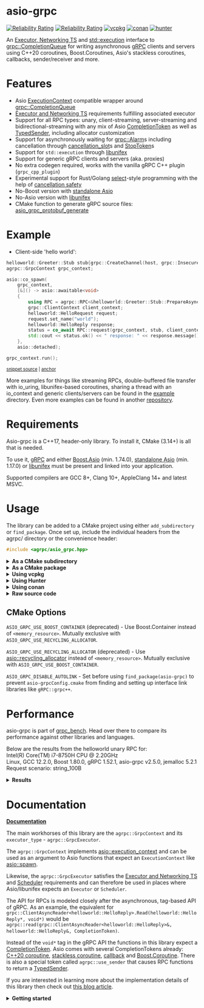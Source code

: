 # asio-grpc

[![Reliability Rating](https://sonarcloud.io/api/project_badges/measure?project=Tradias_asio-grpc&metric=reliability_rating)](https://sonarcloud.io/dashboard?id=Tradias_asio-grpc) [![Reliability Rating](https://sonarcloud.io/api/project_badges/measure?project=Tradias_asio-grpc&metric=coverage)](https://sonarcloud.io/dashboard?id=Tradias_asio-grpc) [![vcpkg](https://repology.org/badge/version-for-repo/vcpkg/asio-grpc.svg?header=vcpkg)](https://repology.org/project/asio-grpc/versions) [![conan](https://repology.org/badge/version-for-repo/conancenter/asio-grpc.svg?header=conan)](https://repology.org/project/asio-grpc/versions) [![hunter](https://img.shields.io/badge/hunter-asio_grpc-green.svg)](https://hunter.readthedocs.io/en/latest/packages/pkg/asio-grpc.html)

An [Executor, Networking TS](https://www.boost.org/doc/libs/1_81_0/doc/html/boost_asio/reference/Executor1.html#boost_asio.reference.Executor1.standard_executors) and [std::execution](http://wg21.link/p2300) interface to [grpc::CompletionQueue](https://grpc.github.io/grpc/cpp/classgrpc_1_1_completion_queue.html) for writing asynchronous [gRPC](https://grpc.io/) clients and servers using C++20 coroutines, Boost.Coroutines, Asio's stackless coroutines, callbacks, sender/receiver and more.

# Features

* Asio [ExecutionContext](https://www.boost.org/doc/libs/1_81_0/doc/html/boost_asio/reference/ExecutionContext.html) compatible wrapper around [grpc::CompletionQueue](https://grpc.github.io/grpc/cpp/classgrpc_1_1_completion_queue.html)
* [Executor and Networking TS](https://www.boost.org/doc/libs/1_81_0/doc/html/boost_asio/reference/Executor1.html#boost_asio.reference.Executor1.standard_executors) requirements fulfilling associated executor
* Support for all RPC types: unary, client-streaming, server-streaming and bidirectional-streaming with any mix of Asio [CompletionToken](https://www.boost.org/doc/libs/1_81_0/doc/html/boost_asio/reference/asynchronous_operations.html#boost_asio.reference.asynchronous_operations.completion_tokens_and_handlers) as well as [TypedSender](https://github.com/facebookexperimental/libunifex/blob/main/doc/concepts.md#typedsender-concept), including allocator customization
* Support for asynchronously waiting for [grpc::Alarm](https://grpc.github.io/grpc/cpp/classgrpc_1_1_alarm.html)s including cancellation through [cancellation_slot](https://www.boost.org/doc/libs/1_81_0/doc/html/boost_asio/reference/cancellation_slot.html)s and [StopToken](https://github.com/facebookexperimental/libunifex/blob/main/doc/concepts.md#stoptoken-concept)s
* Support for `std::execution` through [libunifex](https://github.com/facebookexperimental/libunifex)
* Support for generic gRPC clients and servers (aka. proxies)
* No extra codegen required, works with the vanilla gRPC C++ plugin (`grpc_cpp_plugin`)
* Experimental support for Rust/Golang [select](https://go.dev/ref/spec#Select_statements)-style programming with the help of [cancellation safety](https://tradias.github.io/asio-grpc/classagrpc_1_1_basic_grpc_stream.html)
* No-Boost version with [standalone Asio](https://github.com/chriskohlhoff/asio)
* No-Asio version with [libunifex](https://github.com/facebookexperimental/libunifex)
* CMake function to generate gRPC source files: [asio_grpc_protobuf_generate](/cmake/AsioGrpcProtobufGenerator.cmake)

# Example

* Client-side 'hello world':

<!-- snippet: client-side-helloworld -->
<a id='snippet-client-side-helloworld'></a>
```cpp
helloworld::Greeter::Stub stub{grpc::CreateChannel(host, grpc::InsecureChannelCredentials())};
agrpc::GrpcContext grpc_context;

asio::co_spawn(
    grpc_context,
    [&]() -> asio::awaitable<void>
    {
        using RPC = agrpc::RPC<&helloworld::Greeter::Stub::PrepareAsyncSayHello>;
        grpc::ClientContext client_context;
        helloworld::HelloRequest request;
        request.set_name("world");
        helloworld::HelloReply response;
        status = co_await RPC::request(grpc_context, stub, client_context, request, response, asio::use_awaitable);
        std::cout << status.ok() << " response: " << response.message() << std::endl;
    },
    asio::detached);

grpc_context.run();
```
<sup><a href='/example/hello-world-client.cpp#L33-L52' title='Snippet source file'>snippet source</a> | <a href='#snippet-client-side-helloworld' title='Start of snippet'>anchor</a></sup>
<!-- endSnippet -->

More examples for things like streaming RPCs, double-buffered file transfer with io_uring, libunifex-based coroutines, sharing a thread with an io_context and generic clients/servers can be found in the [example](/example) directory. Even more examples can be found in another [repository](https://github.com/Tradias/example-vcpkg-grpc#branches).

# Requirements

Asio-grpc is a C++17, header-only library. To install it, CMake (3.14+) is all that is needed.

To use it, [gRPC](https://grpc.io/) and either [Boost.Asio](https://www.boost.org/doc/libs/1_81_0/doc/html/boost_asio.html) (min. 1.74.0), [standalone Asio](https://github.com/chriskohlhoff/asio) (min. 1.17.0) or [libunifex](https://github.com/facebookexperimental/libunifex) must be present and linked into your application.

Supported compilers are GCC 8+, Clang 10+, AppleClang 14+ and latest MSVC.

# Usage

The library can be added to a CMake project using either `add_subdirectory` or `find_package`. Once set up, include the individual headers from the agrpc/ directory or the convenience header:

```cpp
#include <agrpc/asio_grpc.hpp>
```

<details><summary><b>As a CMake subdirectory</b></summary>
<p>

Clone the repository into a subdirectory of your CMake project. Then add it and link it to your target.

Using [Boost.Asio](https://www.boost.org/doc/libs/1_81_0/doc/html/boost_asio.html):

```cmake
add_subdirectory(/path/to/asio-grpc)
target_link_libraries(your_app PUBLIC asio-grpc::asio-grpc)

# Also link with the equivalents of gRPC::grpc++_unsecure, Boost::headers and
# Boost::container (if ASIO_GRPC_USE_BOOST_CONTAINER has been set)
```

Or using [standalone Asio](https://github.com/chriskohlhoff/asio):

```cmake
add_subdirectory(/path/to/asio-grpc)
target_link_libraries(your_app PUBLIC asio-grpc::asio-grpc-standalone-asio)

# Also link with the equivalents of gRPC::grpc++_unsecure, asio::asio and
# Boost::container (if ASIO_GRPC_USE_BOOST_CONTAINER has been set)
```

Or using [libunifex](https://github.com/facebookexperimental/libunifex):

```cmake
add_subdirectory(/path/to/asio-grpc)
target_link_libraries(your_app PUBLIC asio-grpc::asio-grpc-unifex)

# Also link with the equivalents of gRPC::grpc++_unsecure, unifex::unifex and
# Boost::container (if ASIO_GRPC_USE_BOOST_CONTAINER has been set)
```

Set [optional options](#cmake-options) before calling `add_subdirectory`. Example:

```cmake
set(ASIO_GRPC_USE_BOOST_CONTAINER on)
add_subdirectory(/path/to/asio-grpc)
```

</p>
</details>

<details><summary><b>As a CMake package</b></summary>
<p>

Clone the repository and install it. Append any [optional options](#cmake-options) like `-DASIO_GRPC_USE_BOOST_CONTAINER=on` to the cmake configure call.

```shell
cmake -B build -DCMAKE_INSTALL_PREFIX=/desired/installation/directory .
cmake --build build --target install
```

Locate it and link it to your target.

Using [Boost.Asio](https://www.boost.org/doc/libs/1_81_0/doc/html/boost_asio.html):

```cmake
# Make sure CMAKE_PREFIX_PATH contains /desired/installation/directory
find_package(asio-grpc)
target_link_libraries(your_app PUBLIC asio-grpc::asio-grpc)
```

Or using [standalone Asio](https://github.com/chriskohlhoff/asio):

```cmake
# Make sure CMAKE_PREFIX_PATH contains /desired/installation/directory
find_package(asio-grpc)
target_link_libraries(your_app PUBLIC asio-grpc::asio-grpc-standalone-asio)
```

Or using [libunifex](https://github.com/facebookexperimental/libunifex):

```cmake
# Make sure CMAKE_PREFIX_PATH contains /desired/installation/directory
find_package(asio-grpc)
target_link_libraries(your_app PUBLIC asio-grpc::asio-grpc-unifex)
```

</p>
</details>

<details><summary><b>Using vcpkg</b></summary>
<p>

Add [asio-grpc](https://github.com/microsoft/vcpkg/blob/master/ports/asio-grpc/vcpkg.json) to the dependencies inside your `vcpkg.json`: 

```
{
    "name": "your_app",
    "version": "0.1.0",
    "dependencies": [
        "asio-grpc",
        // To use the Boost.Asio backend add
        // "boost-asio",
        // To use the standalone Asio backend add
        // "asio",
        // To use the libunifex backend add
        // "libunifex"
    ]
}
```

Locate asio-grpc and link it to your target in your `CMakeLists.txt`:

```cmake
find_package(asio-grpc)
# Using the Boost.Asio backend
target_link_libraries(your_app PUBLIC asio-grpc::asio-grpc)
# Or use the standalone Asio backend
#target_link_libraries(your_app PUBLIC asio-grpc::asio-grpc-standalone-asio)
# Or use the libunifex backend
#target_link_libraries(your_app PUBLIC asio-grpc::asio-grpc-unifex)
```

### Available features

`boost-container` (deprecated) - Use Boost.Container instead of `<memory_resource>`.

See [selecting-library-features](https://vcpkg.io/en/docs/users/selecting-library-features.html) to learn how to select features with vcpkg.

</p>
</details>

<details><summary><b>Using Hunter</b></summary>
<p>

See asio-grpc's documentation on the Hunter website: [https://hunter.readthedocs.io/en/latest/packages/pkg/asio-grpc.html](https://hunter.readthedocs.io/en/latest/packages/pkg/asio-grpc.html).

</p>
</details>

<details><summary><b>Using conan</b></summary>
<p>

Please refer to the conan documentation on how to [use packages](https://docs.conan.io/en/latest/using_packages.html). The recipe in conan-center is called [asio-grpc/2.4.0](https://conan.io/center/asio-grpc).   
If you are using conan's CMake generator then link with `asio-grpc::asio-grpc` independent of the backend that you choose:

```cmake
find_package(asio-grpc)
target_link_libraries(your_app PUBLIC asio-grpc::asio-grpc)
```

### Available options

`backend` - One of "boost" for Boost.Asio, "asio" for standalone Asio or "unifex" for libunifex.

`local_allocator` (deprecated) - One of "memory_resource" for `<memory_resource>`, "boost_container" for Boost.Container, "recycling_allocator" for [asio::recycling_allocator](https://think-async.com/Asio/asio-1.24.0/doc/asio/reference/recycling_allocator.html).

</p>
</details>

<details><summary><b>Raw source code</b></summary>
<p>

This type of usage is unsupported. Future versions of asio-grpc might break it without notice.

Copy the contents of the `src/` directory into your project and add it to your project's include directories. Depending on your desired backend: Boost.Asio, 
standalone Asio or libunifex, set the preprocessor definitions `AGRPC_BOOST_ASIO`, `AGRPC_STANDALONE_ASIO` or `AGRPC_UNIFEX` respectively. Also make sure that 
the backend's header files and libraries can be found correctly.

</p>
</details>

## CMake Options

`ASIO_GRPC_USE_BOOST_CONTAINER` (deprecated) - Use Boost.Container instead of `<memory_resource>`. Mutually exclusive with `ASIO_GRPC_USE_RECYCLING_ALLOCATOR`.

`ASIO_GRPC_USE_RECYCLING_ALLOCATOR` (deprecated) - Use [asio::recycling_allocator](https://think-async.com/Asio/asio-1.24.0/doc/asio/reference/recycling_allocator.html) instead of `<memory_resource>`. Mutually exclusive with `ASIO_GRPC_USE_BOOST_CONTAINER`.

`ASIO_GRPC_DISABLE_AUTOLINK` - Set before using `find_package(asio-grpc)` to prevent `asio-grpcConfig.cmake` from finding and setting up interface link libraries like `gRPC::grpc++`.

# Performance

asio-grpc is part of [grpc_bench](https://github.com/Tradias/grpc_bench). Head over there to compare its performance against other libraries and languages.

Below are the results from the helloworld unary RPC for:   
Intel(R) Core(TM) i7-8750H CPU @ 2.20GHz   
Linux, GCC 12.2.0, Boost 1.80.0, gRPC 1.52.1, asio-grpc v2.5.0, jemalloc 5.2.1   
Request scenario: string_100B

<details><summary><b>Results</b></summary>
<p>

### 1 CPU server

| name                        |   req/s |   avg. latency |        90 % in |        95 % in |        99 % in | avg. cpu |   avg. memory |
|-----------------------------|--------:|---------------:|---------------:|---------------:|---------------:|---------:|--------------:|
| rust_thruster_mt            |   48796 |       20.19 ms |        9.42 ms |       12.11 ms |      516.23 ms |  104.51% |     12.06 MiB |
| rust_tonic_mt               |   43343 |       22.86 ms |       10.42 ms |       11.29 ms |      662.73 ms |  102.29% |     14.39 MiB |
| go_grpc                     |   38541 |       25.33 ms |       38.74 ms |       42.98 ms |       53.94 ms |   100.0% |     25.19 MiB |
| rust_grpcio                 |   34757 |       28.65 ms |       30.18 ms |       30.60 ms |       31.68 ms |  101.91% |     18.59 MiB |
| cpp_grpc_mt                 |   33433 |       29.77 ms |       31.56 ms |       32.07 ms |       33.58 ms |  102.22% |      5.69 MiB |
| cpp_asio_grpc_callback      |   32521 |       30.61 ms |       32.54 ms |       33.14 ms |       35.29 ms |  101.65% |      5.93 MiB |
| cpp_asio_grpc_unifex        |   32507 |       30.62 ms |       32.50 ms |       32.99 ms |       34.66 ms |  102.94% |      5.81 MiB |
| cpp_asio_grpc_coroutine     |   28893 |       34.47 ms |       36.78 ms |       37.37 ms |       38.88 ms |  102.52% |      5.56 MiB |
| cpp_asio_grpc_io_context_coro |   28072 |       35.47 ms |       37.77 ms |       38.22 ms |       39.93 ms |   77.73% |      5.39 MiB |
| cpp_grpc_callback           |   10243 |       90.44 ms |      118.77 ms |      164.20 ms |      175.43 ms |  100.62% |      44.9 MiB |

### 2 CPU server

| name                        |   req/s |   avg. latency |        90 % in |        95 % in |        99 % in | avg. cpu |   avg. memory |
|-----------------------------|--------:|---------------:|---------------:|---------------:|---------------:|---------:|--------------:|
| cpp_grpc_mt                 |   87550 |        9.66 ms |       15.11 ms |       18.23 ms |       27.03 ms |  204.66% |     26.15 MiB |
| cpp_asio_grpc_unifex        |   86568 |        9.83 ms |       15.34 ms |       18.55 ms |       27.12 ms |  207.78% |     27.54 MiB |
| cpp_asio_grpc_callback      |   85292 |       10.03 ms |       15.38 ms |       18.51 ms |       26.62 ms |  206.63% |     24.73 MiB |
| cpp_asio_grpc_coroutine     |   79647 |       11.04 ms |       18.01 ms |       21.08 ms |       28.67 ms |  212.19% |     25.04 MiB |
| cpp_asio_grpc_io_context_coro |   77953 |       11.24 ms |       18.32 ms |       21.61 ms |       29.20 ms |  161.24% |      28.4 MiB |
| rust_thruster_mt            |   75793 |       11.90 ms |       26.84 ms |       40.49 ms |       59.71 ms |  186.64% |     13.85 MiB |
| cpp_grpc_callback           |   68203 |       12.24 ms |       23.93 ms |       28.62 ms |       41.83 ms |  206.38% |     52.79 MiB |
| rust_tonic_mt               |   67162 |       13.85 ms |       34.05 ms |       46.31 ms |       69.58 ms |  206.13% |     17.24 MiB |
| rust_grpcio                 |   60775 |       15.49 ms |       22.85 ms |       25.77 ms |       31.14 ms |  218.05% |     30.15 MiB |
| go_grpc                     |   58192 |       15.87 ms |       24.31 ms |       27.10 ms |       32.43 ms |  197.71% |     25.06 MiB |

</p>
</details>

# Documentation

[**Documentation**](https://tradias.github.io/asio-grpc/)

The main workhorses of this library are the `agrpc::GrpcContext` and its `executor_type` - `agrpc::GrpcExecutor`. 

The `agrpc::GrpcContext` implements [asio::execution_context](https://www.boost.org/doc/libs/1_81_0/doc/html/boost_asio/reference/execution_context.html) and can be used as an argument to Asio functions that expect an `ExecutionContext` like [asio::spawn](https://www.boost.org/doc/libs/1_81_0/doc/html/boost_asio/reference/spawn/overload2.html).

Likewise, the `agrpc::GrpcExecutor` satisfies the [Executor and Networking TS](https://www.boost.org/doc/libs/1_81_0/doc/html/boost_asio/reference/Executor1.html#boost_asio.reference.Executor1.standard_executors) and [Scheduler](https://github.com/facebookexperimental/libunifex/blob/main/doc/concepts.md#scheduler) requirements and can therefore be used in places where Asio/libunifex expects an `Executor` or `Scheduler`.

The API for RPCs is modeled closely after the asynchronous, tag-based API of gRPC. As an example, the equivalent for `grpc::ClientAsyncReader<helloworld::HelloReply>.Read(helloworld::HelloReply*, void*)` would be `agrpc::read(grpc::ClientAsyncReader<helloworld::HelloReply>&, helloworld::HelloReply&, CompletionToken)`.

Instead of the `void*` tag in the gRPC API the functions in this library expect a [CompletionToken](https://www.boost.org/doc/libs/1_81_0/doc/html/boost_asio/reference/asynchronous_operations.html#boost_asio.reference.asynchronous_operations.completion_tokens_and_handlers). Asio comes with several CompletionTokens already: [C++20 coroutine](https://www.boost.org/doc/libs/1_81_0/doc/html/boost_asio/reference/use_awaitable.html), [stackless coroutine](https://www.boost.org/doc/libs/1_81_0/doc/html/boost_asio/reference/coroutine.html), [callback](https://www.boost.org/doc/libs/1_81_0/doc/html/boost_asio/reference/executor_binder.html) and [Boost.Coroutine](https://www.boost.org/doc/libs/1_81_0/doc/html/boost_asio/reference/basic_yield_context.html). There is also a special token called `agrpc::use_sender` that causes RPC functions to return a [TypedSender](https://github.com/facebookexperimental/libunifex/blob/main/doc/concepts.md#typedsender-concept).

If you are interested in learning more about the implementation details of this library then check out [this blog article](https://medium.com/3yourmind/c-20-coroutines-for-asynchronous-grpc-services-5b3dab1d1d61).

<details><summary><b>Getting started</b></summary>
<p>

## Getting started

Start by creating a `agrpc::GrpcContext`.

For servers and clients:

<!-- snippet: create-grpc_context-server-side -->
<a id='snippet-create-grpc_context-server-side'></a>
```cpp
grpc::ServerBuilder builder;
agrpc::GrpcContext grpc_context{builder.AddCompletionQueue()};
```
<sup><a href='/example/snippets/server.cpp#L355-L358' title='Snippet source file'>snippet source</a> | <a href='#snippet-create-grpc_context-server-side' title='Start of snippet'>anchor</a></sup>
<!-- endSnippet -->

For clients only:

<!-- snippet: create-grpc_context-client-side -->
<a id='snippet-create-grpc_context-client-side'></a>
```cpp
agrpc::GrpcContext grpc_context;
```
<sup><a href='/example/snippets/client.cpp#L357-L359' title='Snippet source file'>snippet source</a> | <a href='#snippet-create-grpc_context-client-side' title='Start of snippet'>anchor</a></sup>
<!-- endSnippet -->

Add some work to the `grpc_context` and run it. As an example, a simple unary request using [asio::use_awaitable](https://www.boost.org/doc/libs/1_81_0/doc/html/boost_asio/reference/use_awaitable.html) (the default completion token):

<!-- snippet: run-grpc_context-client-side -->
<a id='snippet-run-grpc_context-client-side'></a>
```cpp
example::v1::Example::Stub stub(grpc::CreateChannel("localhost:50051", grpc::InsecureChannelCredentials()));
asio::co_spawn(
    grpc_context,
    [&]() -> asio::awaitable<void>
    {
        grpc::ClientContext client_context;
        example::v1::Request request;
        request.set_integer(42);
        example::v1::Response response;
        using RPC = agrpc::RPC<&example::v1::Example::Stub::PrepareAsyncUnary>;
        grpc::Status status = co_await RPC::request(grpc_context, stub, client_context, request, response);
        assert(status.ok());
    },
    asio::detached);
grpc_context.run();
```
<sup><a href='/example/snippets/client.cpp#L361-L377' title='Snippet source file'>snippet source</a> | <a href='#snippet-run-grpc_context-client-side' title='Start of snippet'>anchor</a></sup>
<!-- endSnippet -->

## Where to go from here?

Check out the [examples](/example) and the [documentation](https://tradias.github.io/asio-grpc/).

</p>
</details>
